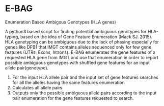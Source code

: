 # E-BAG
Enumeration Based Ambigous Genotypes (HLA genes)

A python3 based script for finding potential ambiguous genotypes for HLA-typing, based on the idea of Gene Feature Enumeration (Mack SJ. 2015). HLA genotyping can be ambiguous due to the lack of phasing especially for genes like DPB1 that IMGT contains alleles sequenced only for few gene features (UTRs, Exons, Introns).  E-BAG enumerates the gene features of a requested HLA gene from IMGT and use that enumeration in order to report possible ambiguous genotypes with shuffled gene features for an input allele pair(genotype).

1) For the input HLA allele pair and the input set of gene features searches for all the alleles having the same features   enumeration
2) Calculates all allele pairs
3) Outputs only the possible ambiguous allele pairs according to the input pair enumeration for the gene features requested to
   search.
